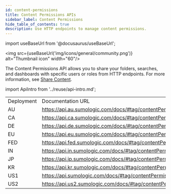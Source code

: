 ```yaml
---
id: content-permissions
title: Content Permissions APIs
sidebar_label: Content Permissions
hide_table_of_contents: true
description: Use HTTP endpoints to manage content permissions.
---
```


import useBaseUrl from '@docusaurus/useBaseUrl';

<img src={useBaseUrl('img/icons/general/community.png')} alt="Thumbnail icon" width="60"/>

The Content Permissions API allows you to share your folders, searches, and dashboards with specific users or roles from HTTP endpoints. For more information, see [Share Content](/docs/manage/content-sharing/).

import ApiIntro from '../reuse/api-intro.md';

<ApiIntro/>

<table>
  <tr>
   <td>Deployment</td>
   <td>Documentation URL</td>
  </tr>
  <tr>
   <td>AU</td>
   <td><a href="https://api.au.sumologic.com/docs/#tag/contentPermissions">https://api.au.sumologic.com/docs/#tag/contentPermissions</a></td>
  </tr>
  <tr>
   <td>CA</td>
   <td><a href="https://api.ca.sumologic.com/docs/#tag/contentPermissions">https://api.ca.sumologic.com/docs/#tag/contentPermissions</a></td>
  </tr>
  <tr>
   <td>DE</td>
   <td><a href="https://api.de.sumologic.com/docs/#tag/contentPermissions">https://api.de.sumologic.com/docs/#tag/contentPermissions</a></td>
  </tr>
  <tr>
   <td>EU</td>
   <td><a href="https://api.eu.sumologic.com/docs/#tag/contentPermissions">https://api.eu.sumologic.com/docs/#tag/contentPermissions</a></td>
  </tr>
  <tr>
   <td>FED</td>
   <td><a href="https://api.fed.sumologic.com/docs/#tag/contentPermissions">https://api.fed.sumologic.com/docs/#tag/contentPermissions</a></td>
  </tr>
  <tr>
   <td>IN</td>
   <td><a href="https://api.in.sumologic.com/docs/#tag/contentPermissions">https://api.in.sumologic.com/docs/#tag/contentPermissions</a></td>
  </tr>
  <tr>
   <td>JP</td>
   <td><a href="https://api.jp.sumologic.com/docs/#tag/contentPermissions">https://api.jp.sumologic.com/docs/#tag/contentPermissions</a></td>
  </tr>
  <tr>
   <td>KR</td>
   <td><a href="https://api.kr.sumologic.com/docs/#tag/contentPermissions">https://api.kr.sumologic.com/docs/#tag/contentPermissions</a></td>
  </tr>
  <tr>
   <td>US1</td>
   <td><a href="https://api.sumologic.com/docs/#tag/contentPermissions">https://api.sumologic.com/docs/#tag/contentPermissions</a></td>
  </tr>
  <tr>
   <td>US2</td>
   <td><a href="https://api.us2.sumologic.com/docs/#tag/contentPermissions">https://api.us2.sumologic.com/docs/#tag/contentPermissions</a></td>
  </tr>
</table>
